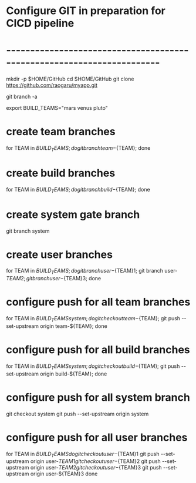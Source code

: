 # ######################################################################
# Configure GIT in preparation for CICD pipeline
# ######################################################################

# ----------------------------------------------------------------------
mkdir -p $HOME/GitHub
cd $HOME/GitHub
git clone https://github.com/raogaru/myapp.git

git branch -a

export BUILD_TEAMS="mars venus pluto"

# create team branches
for TEAM in ${BUILD_TEAMS}; do git branch team-${TEAM}; done

# create build branches
for TEAM in ${BUILD_TEAMS}; do git branch build-${TEAM}; done

# create system gate branch
git branch system

# create user branches
for TEAM in ${BUILD_TEAMS}; do git branch user-${TEAM}1;  git branch user-${TEAM}2;  git branch user-${TEAM}3; done

# configure push for all team branches
for TEAM in ${BUILD_TEAMS} system; do git checkout team-${TEAM};  git push --set-upstream origin team-${TEAM}; done

# configure push for all build branches
for TEAM in ${BUILD_TEAMS} system; do git checkout build-${TEAM};  git push --set-upstream origin build-${TEAM}; done

# configure push for all system branch
git checkout system
git push --set-upstream origin system

# configure push for all user branches
for TEAM in ${BUILD_TEAMS} 
do 
git checkout user-${TEAM}1
git push --set-upstream origin user-${TEAM}1
git checkout user-${TEAM}2
git push --set-upstream origin user-${TEAM}2
git checkout user-${TEAM}3
git push --set-upstream origin user-${TEAM}3
done




